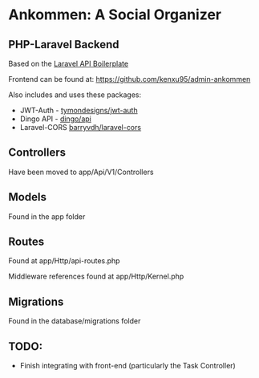 # Ankommen: A Social Organizer

## PHP-Laravel Backend
Based on the [Laravel API Boilerplate](https://github.com/francescomalatesta/laravel-api-boilerplate-jwt)

Frontend can be found at: https://github.com/kenxu95/admin-ankommen

Also includes and uses these packages:
* JWT-Auth - [tymondesigns/jwt-auth](https://github.com/tymondesigns/jwt-auth)
* Dingo API - [dingo/api](https://github.com/dingo/api)
* Laravel-CORS [barryvdh/laravel-cors](http://github.com/barryvdh/laravel-cors)


## Controllers
Have been moved to app/Api/V1/Controllers 

## Models
Found in the app folder

## Routes
Found at app/Http/api-routes.php

Middleware references found at app/Http/Kernel.php

## Migrations
Found in the database/migrations folder

## TODO:
- Finish integrating with front-end (particularly the Task Controller)


